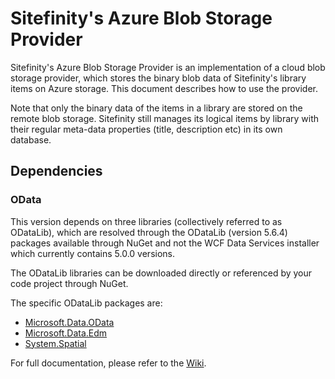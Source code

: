 # Sitefinity's Azure Blob Storage Provider

Sitefinity's Azure Blob Storage Provider is an implementation of a cloud blob storage provider, which stores the binary blob data of Sitefinity's library items on Azure storage. This document describes how to use the provider.

Note that only the binary data of the items in a library are stored on the remote blob storage. Sitefinity still manages its logical items by library with their regular meta-data properties (title, description etc) in its own database.

## Dependencies

### OData

This version depends on three libraries (collectively referred to as ODataLib), which are resolved through the ODataLib (version 5.6.4) packages available through NuGet and not the WCF Data Services installer which currently contains 5.0.0 versions.

The ODataLib libraries can be downloaded directly or referenced by your code project through NuGet.  

The specific ODataLib packages are:

- [Microsoft.Data.OData](http://nuget.org/packages/Microsoft.Data.OData/)
- [Microsoft.Data.Edm](http://nuget.org/packages/Microsoft.Data.Edm/)
- [System.Spatial](http://nuget.org/packages/System.Spatial)

For full documentation, please refer to the [Wiki](https://github.com/Sitefinity/azure-blog-storage-provider/wiki).